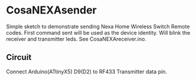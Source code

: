 CosaNEXAsender
==============

Simple sketch to demonstrate sending Nexa Home Wireless Switch
Remote codes. First command sent will be used as the device 
identity. Will blink the receiver and transmitter leds.
See CosaNEXAreceiver.ino.

Circuit
-------
Connect Arduino(ATtinyX5) D9(D2) to RF433 Transmitter data pin.


